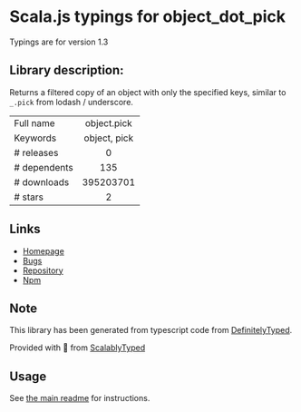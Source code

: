 
# Scala.js typings for object_dot_pick

Typings are for version 1.3

## Library description:
Returns a filtered copy of an object with only the specified keys, similar to `_.pick` from lodash / underscore.

|                    |                 |
| ------------------ | :-------------: |
| Full name          | object.pick |
| Keywords           | object, pick |
| # releases         | 0 |
| # dependents       | 135 |
| # downloads        | 395203701 |
| # stars            | 2 |

## Links
- [Homepage](https://github.com/jonschlinkert/object.pick)
- [Bugs](https://github.com/jonschlinkert/object.pick/issues)
- [Repository](https://github.com/jonschlinkert/object.pick)
- [Npm](https://www.npmjs.com/package/object.pick)
    


## Note
This library has been generated from typescript code from [DefinitelyTyped](https://definitelytyped.org).

Provided with :purple_heart: from [ScalablyTyped](https://github.com/oyvindberg/ScalablyTyped)

## Usage
See [the main readme](../../readme.md) for instructions.


